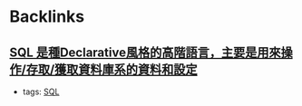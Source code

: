 
# Backlinks
## [SQL 是種Declarative風格的高階語言，主要是用來操作/存取/獲取資料庫系的資料和設定](<SQL 是種Declarative風格的高階語言，主要是用來操作/存取/獲取資料庫系的資料和設定.md>)
- tags: [SQL](<SQL.md>)

